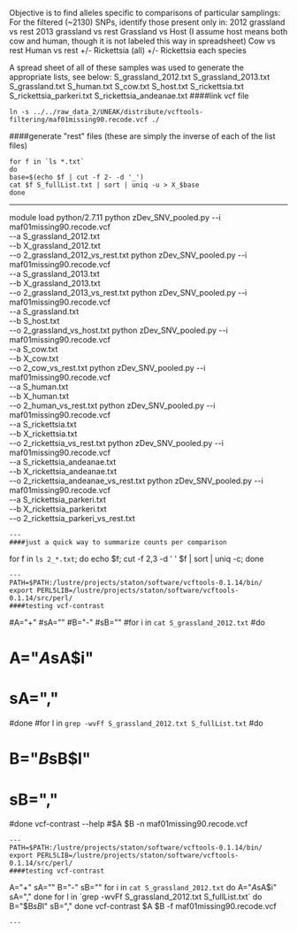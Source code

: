 Objective is to find alleles specific to comparisons of particular samplings:
For the filtered (~2130) SNPs, identify those present only in:
2012 grassland vs rest
2013 grassland vs rest
Grassland vs Host (I assume host means both cow and human, though it is not labeled this way in spreadsheet)
Cow vs rest
Human vs rest
+/- Rickettsia (all)
+/- Rickettsia each species

A spread sheet of all of these samples was used to generate the appropriate lists, see below:
S_grassland_2012.txt
S_grassland_2013.txt
S_grassland.txt
S_human.txt
S_cow.txt
S_host.txt
S_rickettsia.txt
S_rickettsia_parkeri.txt
S_rickettsia_andeanae.txt
####link vcf file
```
ln -s ../../raw_data_2/UNEAK/distribute/vcftools-filtering/maf01missing90.recode.vcf ./
```
####generate "rest" files (these are simply the inverse of each of the list files)
```
for f in `ls *.txt`
do
base=$(echo $f | cut -f 2- -d '_')
cat $f S_fullList.txt | sort | uniq -u > X_$base
done
```
---
module load python/2.7.11
python zDev_SNV_pooled.py --i maf01missing90.recode.vcf \
--a S_grassland_2012.txt \
--b X_grassland_2012.txt \
--o 2_grassland_2012_vs_rest.txt
python zDev_SNV_pooled.py --i maf01missing90.recode.vcf \
--a S_grassland_2013.txt \
--b X_grassland_2013.txt \
--o 2_grassland_2013_vs_rest.txt
python zDev_SNV_pooled.py --i maf01missing90.recode.vcf \
--a S_grassland.txt \
--b S_host.txt \
--o 2_grassland_vs_host.txt
python zDev_SNV_pooled.py --i maf01missing90.recode.vcf \
--a S_cow.txt \
--b X_cow.txt \
--o 2_cow_vs_rest.txt
python zDev_SNV_pooled.py --i maf01missing90.recode.vcf \
--a S_human.txt \
--b X_human.txt \
--o 2_human_vs_rest.txt
python zDev_SNV_pooled.py --i maf01missing90.recode.vcf \
--a S_rickettsia.txt \
--b X_rickettsia.txt \
--o 2_rickettsia_vs_rest.txt
python zDev_SNV_pooled.py --i maf01missing90.recode.vcf \
--a S_rickettsia_andeanae.txt \
--b X_rickettsia_andeanae.txt \
--o 2_rickettsia_andeanae_vs_rest.txt
python zDev_SNV_pooled.py --i maf01missing90.recode.vcf \
--a S_rickettsia_parkeri.txt \
--b X_rickettsia_parkeri.txt \
--o 2_rickettsia_parkeri_vs_rest.txt
```
---
####just a quick way to summarize counts per comparison
```
for f in `ls 2_*.txt`; do echo $f; cut -f 2,3 -d ' ' $f | sort | uniq -c; done
```
---
PATH=$PATH:/lustre/projects/staton/software/vcftools-0.1.14/bin/
export PERL5LIB=/lustre/projects/staton/software/vcftools-0.1.14/src/perl/
####testing vcf-contrast
```
#A="+"
#sA=""
#B="-"
#sB=""
#for i in `cat S_grassland_2012.txt`
#do
#	A="$A$sA$i"
#	sA=","
#done
#for l in `grep -wvFf S_grassland_2012.txt S_fullList.txt`
#do
#	B="$B$sB$l"
#	sB=","
#done
vcf-contrast --help
#$A $B -n maf01missing90.recode.vcf
```
---
PATH=$PATH:/lustre/projects/staton/software/vcftools-0.1.14/bin/
export PERL5LIB=/lustre/projects/staton/software/vcftools-0.1.14/src/perl/
####testing vcf-contrast
```
A="+"
sA=""
B="-"
sB=""
for i in `cat S_grassland_2012.txt`
do
	A="$A$sA$i"
	sA=","
done
for l in `grep -wvFf S_grassland_2012.txt S_fullList.txt`
do
	B="$B$sB$l"
	sB=","
done
vcf-contrast $A $B -f maf01missing90.recode.vcf
```
---
